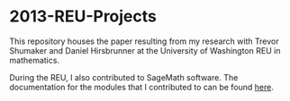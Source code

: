 # 2013-REU-Projects

This repository houses the paper resulting from my research with Trevor Shumaker and Daniel Hirsbrunner at the University of Washington REU in mathematics.

During the REU, I also contributed to SageMath software. The documentation for the modules that I contributed to can be found <a href="https://doc.sagemath.org/html/en/reference/logic/index.html">here</a>.
